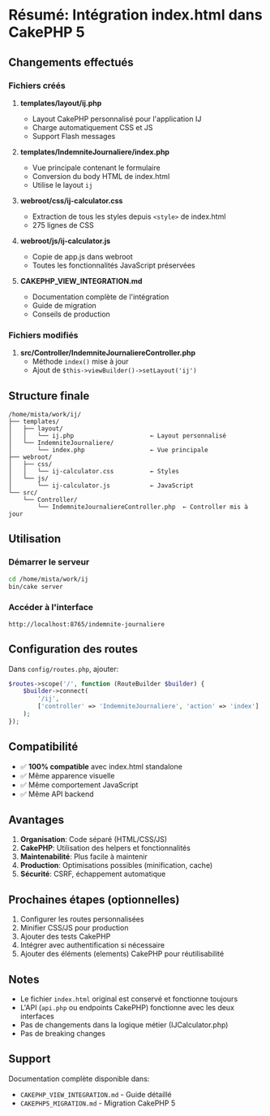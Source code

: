 # Résumé: Intégration index.html dans CakePHP 5

## Changements effectués

### Fichiers créés

1. **templates/layout/ij.php**
   - Layout CakePHP personnalisé pour l'application IJ
   - Charge automatiquement CSS et JS
   - Support Flash messages

2. **templates/IndemniteJournaliere/index.php**
   - Vue principale contenant le formulaire
   - Conversion du body HTML de index.html
   - Utilise le layout `ij`

3. **webroot/css/ij-calculator.css**
   - Extraction de tous les styles depuis `<style>` de index.html
   - 275 lignes de CSS

4. **webroot/js/ij-calculator.js**
   - Copie de app.js dans webroot
   - Toutes les fonctionnalités JavaScript préservées

5. **CAKEPHP_VIEW_INTEGRATION.md**
   - Documentation complète de l'intégration
   - Guide de migration
   - Conseils de production

### Fichiers modifiés

1. **src/Controller/IndemniteJournaliereController.php**
   - Méthode `index()` mise à jour
   - Ajout de `$this->viewBuilder()->setLayout('ij')`

## Structure finale

```
/home/mista/work/ij/
├── templates/
│   ├── layout/
│   │   └── ij.php                     ← Layout personnalisé
│   └── IndemniteJournaliere/
│       └── index.php                  ← Vue principale
├── webroot/
│   ├── css/
│   │   └── ij-calculator.css          ← Styles
│   └── js/
│       └── ij-calculator.js           ← JavaScript
└── src/
    └── Controller/
        └── IndemniteJournaliereController.php  ← Controller mis à jour
```

## Utilisation

### Démarrer le serveur
```bash
cd /home/mista/work/ij
bin/cake server
```

### Accéder à l'interface
```
http://localhost:8765/indemnite-journaliere
```

## Configuration des routes

Dans `config/routes.php`, ajouter:

```php
$routes->scope('/', function (RouteBuilder $builder) {
    $builder->connect(
        '/ij',
        ['controller' => 'IndemniteJournaliere', 'action' => 'index']
    );
});
```

## Compatibilité

- ✅ **100% compatible** avec index.html standalone
- ✅ Même apparence visuelle
- ✅ Même comportement JavaScript
- ✅ Même API backend

## Avantages

1. **Organisation**: Code séparé (HTML/CSS/JS)
2. **CakePHP**: Utilisation des helpers et fonctionnalités
3. **Maintenabilité**: Plus facile à maintenir
4. **Production**: Optimisations possibles (minification, cache)
5. **Sécurité**: CSRF, échappement automatique

## Prochaines étapes (optionnelles)

1. Configurer les routes personnalisées
2. Minifier CSS/JS pour production
3. Ajouter des tests CakePHP
4. Intégrer avec authentification si nécessaire
5. Ajouter des éléments (elements) CakePHP pour réutilisabilité

## Notes

- Le fichier `index.html` original est conservé et fonctionne toujours
- L'API (`api.php` ou endpoints CakePHP) fonctionne avec les deux interfaces
- Pas de changements dans la logique métier (IJCalculator.php)
- Pas de breaking changes

## Support

Documentation complète disponible dans:
- `CAKEPHP_VIEW_INTEGRATION.md` - Guide détaillé
- `CAKEPHP5_MIGRATION.md` - Migration CakePHP 5
